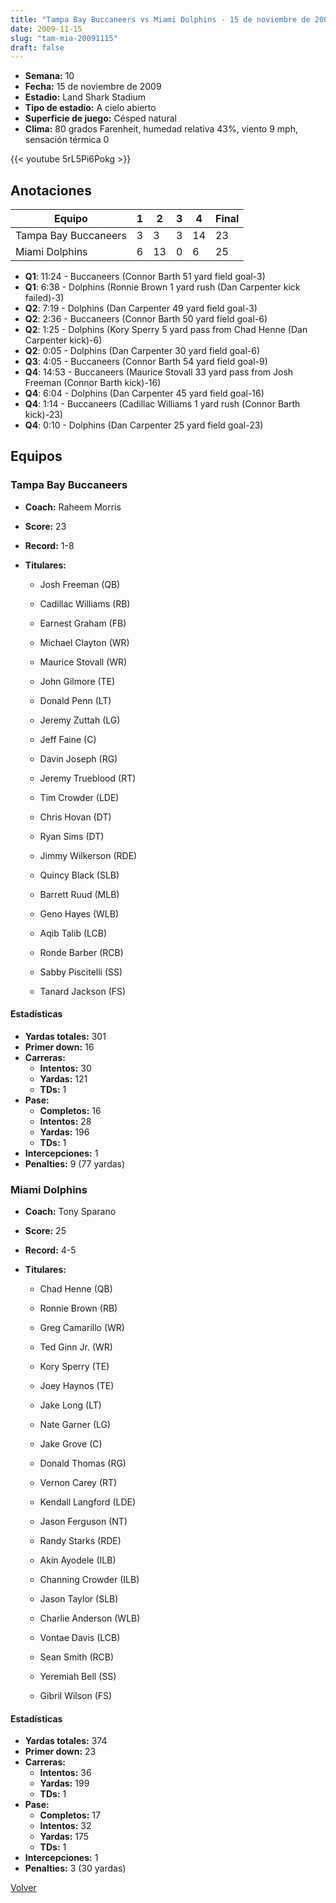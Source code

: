 ```yaml
---
title: "Tampa Bay Buccaneers vs Miami Dolphins - 15 de noviembre de 2009"
date: 2009-11-15
slug: "tam-mia-20091115"
draft: false
---
```


- **Semana:** 10
- **Fecha:** 15 de noviembre de 2009
- **Estadio:** Land Shark Stadium
- **Tipo de estadio:** A cielo abierto
- **Superficie de juego:** Césped natural
- **Clima:** 80 grados Farenheit, humedad relativa 43%, viento 9 mph, sensación térmica 0


{{< youtube 5rL5Pi6Pokg >}}


## Anotaciones
| Equipo | 1 | 2 | 3 | 4 | Final |
|--------|---|---|---|---|-------|
| Tampa Bay Buccaneers  | 3 | 3 | 3 | 14  | 23 |
| Miami Dolphins  | 6 | 13 | 0 | 6  | 25 |
- **Q1**: 11:24 - Buccaneers (Connor Barth 51 yard field goal-3)
- **Q1**: 6:38 - Dolphins (Ronnie Brown 1 yard rush (Dan Carpenter kick failed)-3)
- **Q2**: 7:19 - Dolphins (Dan Carpenter 49 yard field goal-3)
- **Q2**: 2:36 - Buccaneers (Connor Barth 50 yard field goal-6)
- **Q2**: 1:25 - Dolphins (Kory Sperry 5 yard pass from Chad Henne (Dan Carpenter kick)-6)
- **Q2**: 0:05 - Dolphins (Dan Carpenter 30 yard field goal-6)
- **Q3**: 4:05 - Buccaneers (Connor Barth 54 yard field goal-9)
- **Q4**: 14:53 - Buccaneers (Maurice Stovall 33 yard pass from Josh Freeman (Connor Barth kick)-16)
- **Q4**: 6:04 - Dolphins (Dan Carpenter 45 yard field goal-16)
- **Q4**: 1:14 - Buccaneers (Cadillac Williams 1 yard rush (Connor Barth kick)-23)
- **Q4**: 0:10 - Dolphins (Dan Carpenter 25 yard field goal-23)


## Equipos


### Tampa Bay Buccaneers
* **Coach:** Raheem Morris
* **Score:** 23
* **Record:** 1-8
* **Titulares:** 

  * Josh Freeman (QB) 

  * Cadillac Williams (RB) 

  * Earnest Graham (FB) 

  * Michael Clayton (WR) 

  * Maurice Stovall (WR) 

  * John Gilmore (TE) 

  * Donald Penn (LT) 

  * Jeremy Zuttah (LG) 

  * Jeff Faine (C) 

  * Davin Joseph (RG) 

  * Jeremy Trueblood (RT) 

  * Tim Crowder (LDE) 

  * Chris Hovan (DT) 

  * Ryan Sims (DT) 

  * Jimmy Wilkerson (RDE) 

  * Quincy Black (SLB) 

  * Barrett Ruud (MLB) 

  * Geno Hayes (WLB) 

  * Aqib Talib (LCB) 

  * Ronde Barber (RCB) 

  * Sabby Piscitelli (SS) 

  * Tanard Jackson (FS) 

#### Estadísticas
* **Yardas totales:** 301
* **Primer down:** 16
* **Carreras:**
  * **Intentos:** 30
  * **Yardas:** 121
  * **TDs:** 1
* **Pase:**
  * **Completos:** 16
  * **Intentos:** 28
  * **Yardas:** 196
  * **TDs:** 1
* **Intercepciones:** 1
* **Penalties:** 9 (77 yardas)

### Miami Dolphins
* **Coach:** Tony Sparano
* **Score:** 25
* **Record:** 4-5
* **Titulares:** 

  * Chad Henne (QB) 

  * Ronnie Brown (RB) 

  * Greg Camarillo (WR) 

  * Ted Ginn Jr. (WR) 

  * Kory Sperry (TE) 

  * Joey Haynos (TE) 

  * Jake Long (LT) 

  * Nate Garner (LG) 

  * Jake Grove (C) 

  * Donald Thomas (RG) 

  * Vernon Carey (RT) 

  * Kendall Langford (LDE) 

  * Jason Ferguson (NT) 

  * Randy Starks (RDE) 

  * Akin Ayodele (ILB) 

  * Channing Crowder (ILB) 

  * Jason Taylor (SLB) 

  * Charlie Anderson (WLB) 

  * Vontae Davis (LCB) 

  * Sean Smith (RCB) 

  * Yeremiah Bell (SS) 

  * Gibril Wilson (FS) 

#### Estadísticas
* **Yardas totales:** 374
* **Primer down:** 23
* **Carreras:**
  * **Intentos:** 36
  * **Yardas:** 199
  * **TDs:** 1
* **Pase:**
  * **Completos:** 17
  * **Intentos:** 32
  * **Yardas:** 175
  * **TDs:** 1
* **Intercepciones:** 1
* **Penalties:** 3 (30 yardas)


[Volver](/historia/2009)
